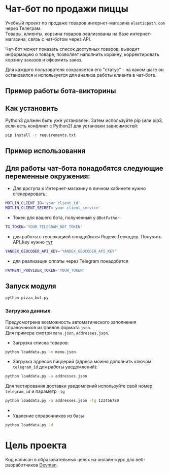 # Чат-бот по продажи пиццы

Учебный проект по продаже товаров интернет-магазина `elasticpath.com` через Телеграм.  
Товары, клиенты, корзина товаров реализованы на базе интернет-магазина, связь с чат-ботом через API.

Чат-бот может показать список доступных товаров, выводит информацию о товаре, 
позволяет наполнить корзину, корректировать корзину заказов и оформить заказ.  

Для каждого пользователя сохраняется его "статус" - на каком шаге он остановился и используется для
анализа работы клиента в чат-боте.

## Пример работы бота-викторины



## Как установить

Python3 должен быть уже установлен. Затем используйте pip (или pip3, если есть конфликт с Python2) для установки зависимостей:

```bash
pip install -r requirements.txt
```


## Пример использования

## Для работы чат-бота понадобятся следующие переменные окружения:

- Для доступа к Интернет-магазину в личном кабинете нужно сгенерировать:
```bash
MOTLIN_CLIENT_ID='your client_id'
MOTLIN_CLIENT_SECRET='your client_service'  
```
- Токен для вашего бота, полученный у `@BotFather`
```bash
TG_TOKEN='YOUR_TELEGRAM_BOT_TOKEN'
```
- для работы с геолокацией понадобится Яндекс.Геокодер. Получить API_key нужно [тут](https://developer.tech.yandex.ru/services/)
```bash
YANDEX_GEOCODER_API_KEY='YANDEX_GEOCODER_API_KEY'
```
- для реализации оплаты через Telegram понадобится 
```bash
PAYMENT_PROVIDER_TOKEN='YOUR_TOKEN'
```

## Запуск модуля

```bash
python pizza_bot.py
```

### Загрузка данных
Предусмотрена возможность автоматического заполнения справочников из файлов формата `json`.  
Для примера смотри `menu.json`, `addresses.json`.

- Загрузка списка товаров:
```bash
python loaddata.py -m menu.json
```
- Загрузка адресов пиццерий (адреса можно дополнить ключом `telegram_id` для работы уведомлений):
```bash
python loaddata.py -a addresses.json
```
Для тестирования доставки уведомлений используйте свой номер `telegram_id` и параметр `-tg`
```bash
python loaddata.py -a addresses.json -tg 123456789
```
- 
- Удаление справочников из базы
```bash
python loaddata.py -d
```

# Цель проекта

Код написан в образовательных целях на онлайн-курс для веб-разработчиков [Devman](dvmn.org).